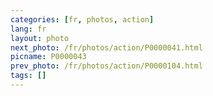 ```yaml
---
categories: [fr, photos, action]
lang: fr
layout: photo
next_photo: /fr/photos/action/P0000041.html
picname: P0000043
prev_photo: /fr/photos/action/P0000104.html
tags: []
---
```

